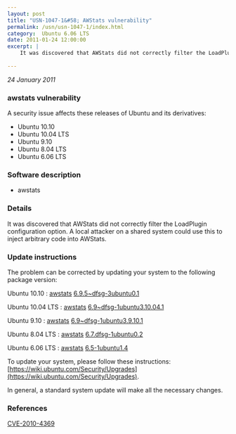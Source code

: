 ```yaml
---
layout: post
title: "USN-1047-1&#58; AWStats vulnerability"
permalink: /usn/usn-1047-1/index.html
category:  Ubuntu 6.06 LTS
date: 2011-01-24 12:00:00
excerpt: |
    It was discovered that AWStats did not correctly filter the LoadPlugin configuration option. A local attacker on a shared system could use this to inject arbitrary code into AWStats. 
    
--- 
```

 
 

*24 January 2011*

### awstats vulnerability

A security issue affects these releases of Ubuntu and its derivatives:

* Ubuntu 10.10
* Ubuntu 10.04 LTS
* Ubuntu 9.10
* Ubuntu 8.04 LTS
* Ubuntu 6.06 LTS

### Software description

* awstats 

### Details

It was discovered that AWStats did not correctly filter the LoadPlugin configuration option. A local attacker on a shared system could use this to inject arbitrary code into AWStats. 

### Update instructions

The problem can be corrected by updating your system to the following package version:

Ubuntu 10.10
 : [awstats](https://launchpad.net/ubuntu/+source/awstats) <span> [6.9.5~dfsg-3ubuntu0.1](https://launchpad.net/ubuntu/+source/awstats/6.9.5~dfsg-3ubuntu0.1) </span> 

Ubuntu 10.04 LTS
 : [awstats](https://launchpad.net/ubuntu/+source/awstats) <span> [6.9~dfsg-1ubuntu3.10.04.1](https://launchpad.net/ubuntu/+source/awstats/6.9~dfsg-1ubuntu3.10.04.1) </span> 

Ubuntu 9.10
 : [awstats](https://launchpad.net/ubuntu/+source/awstats) <span> [6.9~dfsg-1ubuntu3.9.10.1](https://launchpad.net/ubuntu/+source/awstats/6.9~dfsg-1ubuntu3.9.10.1) </span> 

Ubuntu 8.04 LTS
 : [awstats](https://launchpad.net/ubuntu/+source/awstats) <span> [6.7.dfsg-1ubuntu0.2](https://launchpad.net/ubuntu/+source/awstats/6.7.dfsg-1ubuntu0.2) </span> 

Ubuntu 6.06 LTS
 : [awstats](https://launchpad.net/ubuntu/+source/awstats) <span> [6.5-1ubuntu1.4](https://launchpad.net/ubuntu/+source/awstats/6.5-1ubuntu1.4) </span> 

To update your system, please follow these instructions: [https://wiki.ubuntu.com/Security/Upgrades](https://wiki.ubuntu.com/Security/Upgrades).

In general, a standard system update will make all the necessary changes. 

### References

 
 [CVE-2010-4369](http://people.ubuntu.com/~ubuntu-security/cve/CVE-2010-4369)
 

